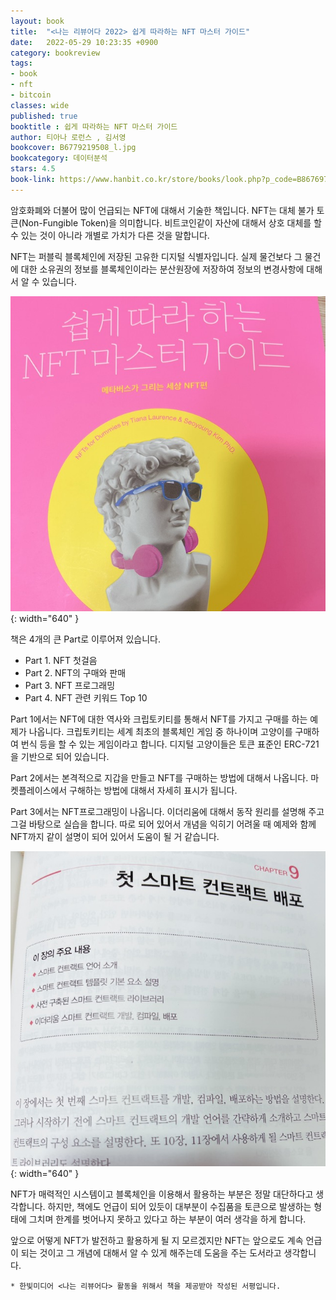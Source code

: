```yaml
---
layout: book
title:  "<나는 리뷰어다 2022> 쉽게 따라하는 NFT 마스터 가이드"
date:   2022-05-29 10:23:35 +0900
category: bookreview
tags:
- book
- nft
- bitcoin
classes: wide
published: true
booktitle : 쉽게 따라하는 NFT 마스터 가이드
author: 티아나 로런스 , 김서영
bookcover: B6779219508_l.jpg
bookcategory: 데이터분석
stars: 4.5
book-link: https://www.hanbit.co.kr/store/books/look.php?p_code=B8676970090
---
```


암호화폐와 더불어 많이 언급되는  NFT에 대해서 기술한 책입니다.
NFT는 대체 불가 토큰(Non-Fungible Token)을 의미합니다. 비트코인같이 자산에 대해서 상호 대체를 할 수 있는 것이 아니라 개별로 가치가 다른 것을 말합니다.

NFT는 퍼블릭 블록체인에 저장된 고유한 디지털 식별자입니다. 실제 물건보다 그 물건에 대한 소유권의 정보를 블록체인이라는 분산원장에 저장하여 정보의 변경사항에 대해서 알 수 있습니다.

![](/images/reviewer_202206_01.jpg){: width="640" }


책은 4개의 큰 Part로 이루어져 있습니다. 

- Part 1. NFT 첫걸음
- Part 2. NFT의 구매와 판매
- Part 3. NFT 프로그래밍
- Part 4. NFT 관련 키워드 Top 10

Part 1에서는 NFT에 대한 역사와 크립토키티를 통해서 NFT를 가지고 구매를 하는 예제가 나옵니다.
크립토키티는 세계 최초의 블록체인 게임 중 하나이며 고양이를 구매하여 번식 등을 할 수 있는 게임이라고 합니다.
디지털 고양이들은 토큰 표준인 ERC-721을 기반으로 되어 있습니다.

Part 2에서는 본격적으로 지갑을 만들고 NFT를 구매하는 방법에 대해서 나옵니다. 마켓플레이스에서 구해하는 방법에 대해서 자세히 표시가 됩니다.

Part 3에서는 NFT프로그래밍이 나옵니다. 이더리움에 대해서 동작 원리를 설명해 주고 그걸 바탕으로 실습을 합니다. 따로 되어 있어서 개념을 익히기 어려울 때 예제와 함께 NFT까지 같이 설명이 되어 있어서 도움이 될 거 같습니다.


![](/images/reviewer_202206_03.jpg){: width="640" }


NFT가 매력적인 시스템이고 블록체인을 이용해서 활용하는 부분은 정말 대단하다고 생각합니다.
하지만, 책에도 언급이 되어 있듯이 대부분이 수집품을 토큰으로 발생하는 형태에 그치며 한계를 벗어나지 못하고 있다고 하는 부분이 여러 생각을 하게 합니다.

앞으로 어떻게 NFT가 발전하고 활용하게 될 지 모르겠지만 NFT는 앞으로도 계속 언급이 되는 것이고 그 개념에 대해서 알 수 있게 해주는데 도움을 주는 도서라고 생각합니다.



```* 한빛미디어 <나는 리뷰어다> 활동을 위해서 책을 제공받아 작성된 서평입니다.```

